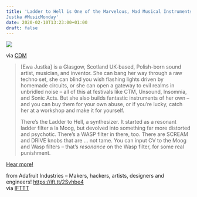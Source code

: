 ```yaml
---
title: 'Ladder to Hell is One of the Marvelous, Mad Musical Instruments of Ewa
Justka #MusicMonday'
date: 2020-02-10T13:23:00+01:00
draft: false
---
```


![](https://cdn-blog.adafruit.com/uploads/2020/02/DSC00804-1-1024x683-1-600x400.jpg)

via [CDM](https://cdm.link/2020/02/ewa-justka-evil-instruments/)

> \[Ewa Justka\] is a Glasgow, Scotland UK-based, Polish-born sound artist, musician, and inventor. She can bang her way through a raw techno set, she can blind you wish flashing lights driven by homemade circuits, or she can open a gateway to evil realms in unbridled noise – all of this at festivals like CTM, Unsound, Insomnia, and Sonic Acts. But she also builds fantastic instruments of her own – and you can buy them for your own abuse, or if you’re lucky, catch her at a workshop and make it for yourself.
> 
> There’s the Ladder to Hell, a synthesizer. It started as a resonant ladder filter a la Moog, but devolved into something far more distorted and psychotic. There’s a WASP filter in there, too. There are SCREAM and DRIVE knobs that are … not tame. You can input CV to the Moog and Wasp filters – that’s _resonance_ on the Wasp filter, for some real punishment.

[Hear more!](https://cdm.link/2020/02/ewa-justka-evil-instruments/)

  
  
from Adafruit Industries – Makers, hackers, artists, designers and engineers! https://ift.tt/2Svhbe4  
via [IFTTT](https://ifttt.com/?ref=da&site=blogger)